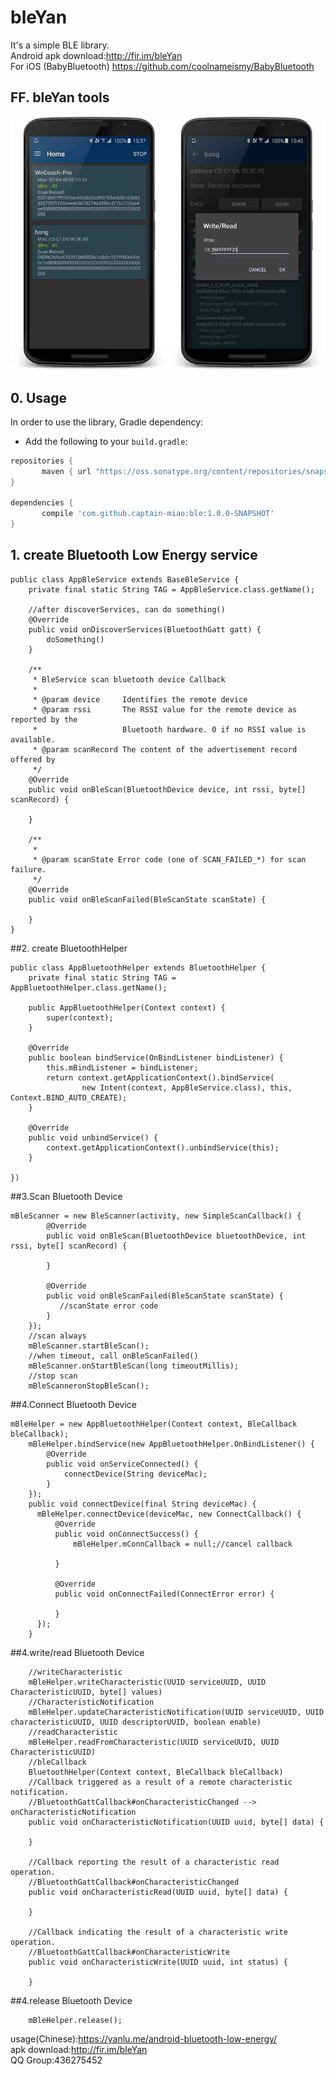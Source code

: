 # bleYan
It's a simple BLE library.    
Android apk download:http://fir.im/bleYan    
For iOS (BabyBluetooth) https://github.com/coolnameismy/BabyBluetooth   
##  FF. bleYan tools
![ble_yan_screenshot](/screenshot/screenshot.jpg?raw=true "ble_scan_screenshot")

##  0. Usage
In order to use the library, Gradle dependency:

 - 	Add the following to your `build.gradle`:
 ```gradle
repositories {
	    maven { url "https://oss.sonatype.org/content/repositories/snapshots" }
}

dependencies {
	    compile 'com.github.captain-miao:ble:1.0.0-SNAPSHOT'
}
```

##  1. create Bluetooth Low Energy service
```
public class AppBleService extends BaseBleService {
    private final static String TAG = AppBleService.class.getName();

    //after discoverServices, can do something()
    @Override
    public void onDiscoverServices(BluetoothGatt gatt) {
        doSomething()
    }

    /**
     * BleService scan bluetooth device Callback
     *
     * @param device     Identifies the remote device
     * @param rssi       The RSSI value for the remote device as reported by the
     *                   Bluetooth hardware. 0 if no RSSI value is available.
     * @param scanRecord The content of the advertisement record offered by
     */
    @Override
    public void onBleScan(BluetoothDevice device, int rssi, byte[] scanRecord) {
        
    }

    /**
     *
     * @param scanState Error code (one of SCAN_FAILED_*) for scan failure.
     */
    @Override
    public void onBleScanFailed(BleScanState scanState) {

    }
}
```
##2. create BluetoothHelper
```
public class AppBluetoothHelper extends BluetoothHelper {
    private final static String TAG = AppBluetoothHelper.class.getName();

    public AppBluetoothHelper(Context context) {
        super(context);
    }

    @Override
    public boolean bindService(OnBindListener bindListener) {
        this.mBindListener = bindListener;
        return context.getApplicationContext().bindService(
                new Intent(context, AppBleService.class), this, Context.BIND_AUTO_CREATE);
    }

    @Override
    public void unbindService() {
        context.getApplicationContext().unbindService(this);
    }

})
```
##3.Scan Bluetooth Device
```
mBleScanner = new BleScanner(activity, new SimpleScanCallback() {
	    @Override
	    public void onBleScan(BluetoothDevice bluetoothDevice, int rssi, byte[] scanRecord) {

	    }
	 
	    @Override
	    public void onBleScanFailed(BleScanState scanState) {
	       //scanState error code
	    }
	});
	//scan always
	mBleScanner.startBleScan();
	//when timeout, call onBleScanFailed()
	mBleScanner.onStartBleScan(long timeoutMillis);
	//stop scan
	mBleScanneronStopBleScan();
```

##4.Connect Bluetooth Device
```
mBleHelper = new AppBluetoothHelper(Context context, BleCallback bleCallback);
	mBleHelper.bindService(new AppBluetoothHelper.OnBindListener() {
	    @Override
	    public void onServiceConnected() {
	        connectDevice(String deviceMac);
	    }
	});
	public void connectDevice(final String deviceMac) {
	  mBleHelper.connectDevice(deviceMac, new ConnectCallback() {
	      @Override
	      public void onConnectSuccess() {
	          mBleHelper.mConnCallback = null;//cancel callback
	           
	      }
	 
	      @Override
	      public void onConnectFailed(ConnectError error) {
	 
	      }
	  });
	}
```
##4.write/read Bluetooth Device
```
	//writeCharacteristic
	mBleHelper.writeCharacteristic(UUID serviceUUID, UUID CharacteristicUUID, byte[] values)
	//CharacteristicNotification
	mBleHelper.updateCharacteristicNotification(UUID serviceUUID, UUID characteristicUUID, UUID descriptorUUID, boolean enable)
	//readCharacteristic
	mBleHelper.readFromCharacteristic(UUID serviceUUID, UUID CharacteristicUUID) 
	//bleCallback
	BluetoothHelper(Context context, BleCallback bleCallback)
	//Callback triggered as a result of a remote characteristic notification.
	//BluetoothGattCallback#onCharacteristicChanged --> onCharacteristicNotification
	public void onCharacteristicNotification(UUID uuid, byte[] data) {
	 
	}
	 
	//Callback reporting the result of a characteristic read operation.
	//BluetoothGattCallback#onCharacteristicChanged
	public void onCharacteristicRead(UUID uuid, byte[] data) {
	 
	}
	 
	//Callback indicating the result of a characteristic write operation.
	//BluetoothGattCallback#onCharacteristicWrite
	public void onCharacteristicWrite(UUID uuid, int status) {
	 
	}
```
##4.release Bluetooth Device
```
	mBleHelper.release();
```
usage(Chinese):https://yanlu.me/android-bluetooth-low-energy/  
apk download:http://fir.im/bleYan  
QQ Group:436275452
